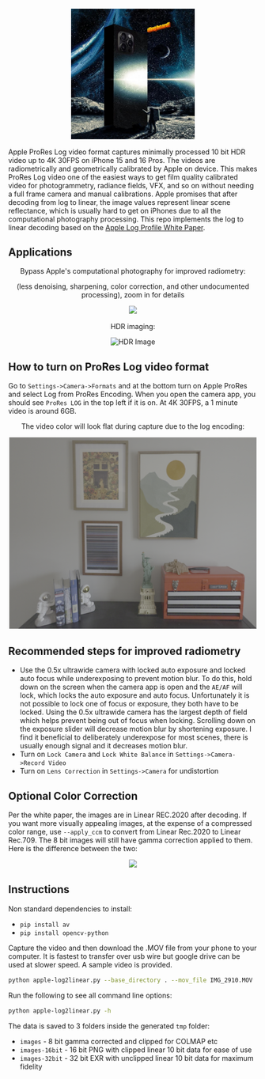 
<p align="center">
  <img src="assets/2001.jpg" width="250"/>
</p>


Apple ProRes Log video format captures minimally processed 10 bit HDR video up to 4K 30FPS on iPhone 15 and 16 Pros. The videos are radiometrically and geometrically calibrated by Apple on device. This makes ProRes Log video one of the easiest ways to get film quality calibrated video for photogrammetry, radiance fields, VFX, and so on without needing a full frame camera and manual calibrations. Apple promises that after decoding from log to linear, the image values represent linear scene reflectance, which is usually hard to get on iPhones due to all the computational photography processing. This repo implements the log to linear decoding based on the [Apple Log Profile White Paper](Apple_Log_Profile_White_Paper.pdf).

## Applications

<p align="center">Bypass Apple's computational photography for improved radiometry:</p>
<p align="center">(less denoising, sharpening, color correction, and other undocumented processing), zoom in for details</p>

<p align="center">
  <img src="assets/processing.png" />
</p>


<p align="center">HDR imaging:</p>
<p align="center">
  <img src="assets/hdr.png" alt="HDR Image">
</p>


## How to turn on ProRes Log video format

Go to `Settings->Camera->Formats` and at the bottom turn on Apple ProRes and select Log from ProRes Encoding. When you open the camera app, you should see `ProRes LOG` in the top left if it is on. At 4K 30FPS, a 1 minute video is around 6GB. 

<p align="center">The video color will look flat during capture due to the log encoding:</p>
<p align="center">
  <img src="assets/log.png" width="500px"/>
</p>


## Recommended steps for improved radiometry
* Use the 0.5x ultrawide camera with locked auto exposure and locked auto focus while underexposing to prevent motion blur. To do this, hold down on the screen when the camera app is open and the `AE/AF` will lock, which locks the auto exposure and auto focus. Unfortunately it is not possible to lock one of focus or exposure, they both have to be locked. Using the 0.5x ultrawide camera has the largest depth of field which helps prevent being out of focus when locking. Scrolling down on the exposure slider will decrease motion blur by shortening exposure. I find it beneficial to deliberately underexpose for most scenes, there is usually enough signal and it decreases motion blur. 
* Turn on `Lock Camera` and `Lock White Balance` in `Settings->Camera->Record Video`
* Turn on `Lens Correction` in `Settings->Camera` for undistortion

## Optional Color Correction
Per the white paper, the images are in Linear REC.2020 after decoding. If you want more visually appealing images, at the expense of a compressed color range, use `--apply_ccm` to convert from Linear Rec.2020 to Linear Rec.709. The 8 bit images will still have gamma correction applied to them. Here is the difference between the two:
 <p align="center">
  <img src="assets/ccm.png" width="800px"/>
</p>

  
## Instructions

Non standard dependencies to install:
* `pip install av`
* `pip install opencv-python`

Capture the video and then download the .MOV file from your phone to your computer. It is fastest to transfer over usb wire but google drive can be used at slower speed. A sample video is provided.

```bash
python apple-log2linear.py --base_directory . --mov_file IMG_2910.MOV 
```

Run the following to see all command line options:
```bash
python apple-log2linear.py -h
```

The data is saved to 3 folders inside the generated `tmp` folder:
* `images` - 8 bit gamma corrected and clipped for COLMAP etc
* `images-16bit` - 16 bit PNG with clipped linear 10 bit data for ease of use
* `images-32bit` - 32 bit EXR with unclipped linear 10 bit data for maximum fidelity


